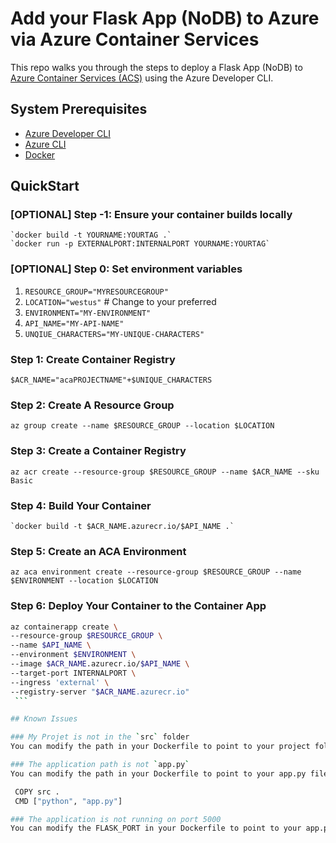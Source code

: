 # Add your Flask App (NoDB) to Azure via Azure Container Services

This repo walks you through the steps to deploy a Flask App (NoDB) to [Azure Container Services (ACS)](https://learn.microsoft.com/en-us/azure/container-apps/overview) using the Azure Developer CLI.

## System Prerequisites

* [Azure Developer CLI](https://learn.microsoft.com/en-us/azure/developer/azure-developer-cli/get-started?tabs=baremetal&pivots=programming-language-python)
* [Azure CLI](https://learn.microsoft.com/en-us/cli/azure/install-azure-cli)
* [Docker](https://docs.docker.com/install/)

## QuickStart
### [OPTIONAL] Step -1: Ensure your container builds locally
    `docker build -t YOURNAME:YOURTAG .`
    `docker run -p EXTERNALPORT:INTERNALPORT YOURNAME:YOURTAG`

### [OPTIONAL] Step 0: Set environment variables
   1. `RESOURCE_GROUP="MYRESOURCEGROUP"`
   2. `LOCATION="westus"` # Change to your preferred
   3. `ENVIRONMENT="MY-ENVIRONMENT"`
   4. `API_NAME="MY-API-NAME"`
   5. `UNQIUE_CHARACTERS="MY-UNIQUE-CHARACTERS"`
### Step 1: Create Container Registry
   `$ACR_NAME="acaPROJECTNAME"+$UNIQUE_CHARACTERS`
### Step 2: Create A Resource Group
   `az group create --name $RESOURCE_GROUP --location $LOCATION`

### Step 3: Create a Container Registry
   `az acr create --resource-group $RESOURCE_GROUP --name $ACR_NAME --sku Basic`

### Step 4: Build Your Container
    `docker build -t $ACR_NAME.azurecr.io/$API_NAME .`

### Step 5: Create an ACA Environment
   `az aca environment create --resource-group $RESOURCE_GROUP --name $ENVIRONMENT --location $LOCATION`

### Step 6: Deploy Your Container to the Container App
   ```bash
   az containerapp create \
   --resource-group $RESOURCE_GROUP \
   --name $API_NAME \
   --environment $ENVIRONMENT \
   --image $ACR_NAME.azurecr.io/$API_NAME \
   --target-port INTERNALPORT \
   --ingress 'external' \
   --registry-server "$ACR_NAME.azurecr.io"
    ```

## Known Issues

### My Projet is not in the `src` folder
You can modify the path in your Dockerfile to point to your project folder. For example, if your project is in the `app` folder, you can change the `WORKDIR /src` to `WORKDIR /app` and the `COPY` to `COPY . /app`

### The application path is not `app.py`
You can modify the path in your Dockerfile to point to your app.py file. For example, if your app.py file is in  `src` folder, you can modify the Dockerfile to look like this:

    COPY src .
    CMD ["python", "app.py"]

### The application is not running on port 5000
You can modify the FLASK_PORT in your Dockerfile to point to your app.py file. For example, if your app.py file is running on port 8000, you can modify the Dockerfile to look like this:
